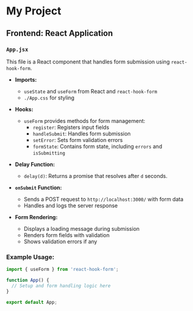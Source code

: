 <!-- npm install react-hook-form -->
# My Project

## Frontend: React Application

### `App.jsx`

This file is a React component that handles form submission using `react-hook-form`.

- **Imports:**
  - `useState` and `useForm` from React and `react-hook-form`
  - `./App.css` for styling

- **Hooks:**
  - `useForm` provides methods for form management:
    - `register`: Registers input fields
    - `handleSubmit`: Handles form submission
    - `setError`: Sets form validation errors
    - `formState`: Contains form state, including `errors` and `isSubmitting`

- **Delay Function:**
  - `delay(d)`: Returns a promise that resolves after `d` seconds.

- **`onSubmit` Function:**
  - Sends a POST request to `http://localhost:3000/` with form data
  - Handles and logs the server response

- **Form Rendering:**
  - Displays a loading message during submission
  - Renders form fields with validation
  - Shows validation errors if any

### Example Usage:
```jsx
import { useForm } from 'react-hook-form';

function App() {
  // Setup and form handling logic here
}

export default App;

